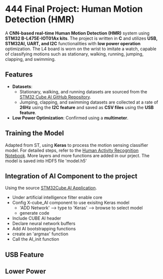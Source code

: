 # 444 Final Project: Human Motion Detection (HMR)

A **CNN-based real-time Human Motion Detection (HMR)** system using **STM32 B-L475E-IOT01Ax kits**. The project is written in **C** and utilizes **USB, STM32AI, UART, and I2C** functionalities with **low power operation** optimization. The L4 board is worn on the wrist to imitate a watch, capable of classifying motions such as stationary, walking, running, jumping, clapping, and swimming.

## Features
- **Datasets**:
  - Stationary, walking, and running datasets are sourced from the [STM32 Cube AI GitHub Repository](https://github.com/STMicroelectronics/stm32ai-wiki).
  - Jumping, clapping, and swimming datasets are collected at a rate of **26Hz** using the **I2C feature** and saved as **CSV files** using the **USB feature**.
- **Low Power Optimization**: Confirmed using a **multimeter**.

## Training the Model
Adapted from ST, using **Keras** to process the motion sensing classifier model. For detailed steps, refer to the [Human Activity Recognition Notebook](https://github.com/STMicroelectronics/stm32ai-wiki/blob/master/AI_resources/HAR/Human_Activity_Recognition.ipynb). More layers and more functions are added in our prject. The model is saved into HDF5 file 'model.h5'

## Integration of AI Component to the project 
Using the source [STM32Cube.AI Application](https://wiki.st.com/stm32mcu/wiki/AI:How_to_perform_motion_sensing_on_STM32L4_IoTnode#Add_STM32Cube-AI_to_your_project). 
- Under artificial intelligence filter enable core
- Config X-cube_AI component to use exisitng Keras model
  - 'ADD Network' --> type to 'Keras' --> browse to select model
  - generate code
- Include CUBE AI header
- Declare neural network buffers
- Add AI bootstrapping functions
- create an 'argmax' function
- Call the AI_init function
  
## USB Feature 


## Lower Power
